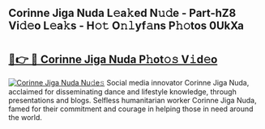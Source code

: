## Corinne Jiga Nuda L𝚎a𝚔ed N𝚞𝚍e - Part-hZ8 Vi𝚍𝚎o L𝚎a𝚔s - H𝚘𝚝 O𝚗𝚕yf𝚊ns P𝚑𝚘tos 0UkXa

# <h2><a href="http://kf7qsp8.oniu.top/?m=Corinne+Jiga+Nuda">🔗👉 🔴 Corinne Jiga Nuda P𝚑ot𝚘𝚜 V𝚒d𝚎o</a></h2>

[![Corinne Jiga Nuda Nu𝚍e𝚜](https://i.imgur.com/0qMVB7G.gif)](http://kf7qsp8.oniu.top/?m=Corinne+Jiga+Nuda)
Social media innovator Corinne Jiga Nuda, acclaimed for disseminating dance and lifestyle knowledge, through presentations and blogs. Selfless humanitarian worker Corinne Jiga Nuda, famed for their commitment and courage in helping those in need around the world.  
